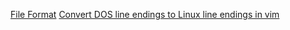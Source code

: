 [File Format](http://vim.wikia.com/wiki/File_format)[Convert DOS line endings to Linux line endings in vim](http://stackoverflow.com/questions/82726/convert-dos-line-endings-to-linux-line-endings-in-vim)